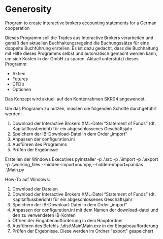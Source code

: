 # Generosity
Program to create interactive brokers accounting statements for a German cooperation

Dieses Programm soll die Trades aus Interactive Brokers verarbeiten und gemäß den aktuellen Buchhaltungsregelnd die Buchungssätze für eine doppelte Buchführung erstellen. Es ist dazu gedacht, dass die Buchhaltung mit Hilfe dieses Programms selbst und automatisch gemacht werden kann, um sich Kosten in der GmbH zu sparen.
Aktuell unterstützt dieses Programm:
- Aktien
- Futures
- CFD’s
- Optionen

Das Konzept wird aktuell auf den Kontenrahmen SKR04 angewendet.

Um das Programm zu nutzen, müssen die folgenden Schritte durchgeführt werden:
1.	Download der Interactive Brokers XML-Datei “Statement of Funds” (dt. Kapitalflussbericht) für ein abgeschlossenes Geschäftsjahr
2.	Speichern der IB-Download-Datei in dem Order „import“
3.	Anpassen der configuration.ini
4.	Ausführen des Programms
5.	Prüfen der Ergebnisse

Erstellen der Windows Executives
pyinstaller -p .\src  -p .\import -p .\export -p .\working_files --hidden-import=numpy,--hidden-import=pandas .\Main.py

How-To auf Windows:
1. Download der Dateien
2. Download der Interactive Brokers XML-Datei “Statement of Funds” (dt. Kapitalflussbericht) für ein abgeschlossenes Geschäftsjahr
3. Speichern der IB-Download-Datei in dem Order „import“
4. Anpassen der configuration.ini mit dem Namen der download-datei und den zu verwendeten IB-Konten
5. Öffnen der Eingabenaufforderung in dem Hauptordner
6. Ausführen des Befehls .\dist\Main\Main.exe in der Eingabeaufforderung
7. Prüfen der Ergebnisse. Diese werden im Ordner "export" gespeichert
